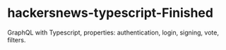 # hackersnews-typescript-Finished
GraphQL with Typescript, properties:  authentication, login, signing, vote, filters.
